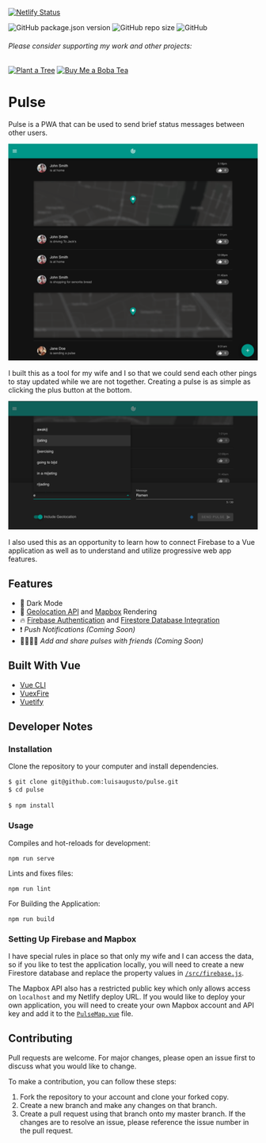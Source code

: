 [![Netlify Status](https://api.netlify.com/api/v1/badges/58958509-2b96-49a1-b4df-3cc901e095fd/deploy-status)](https://app.netlify.com/sites/luis-pulse/deploys)

![GitHub package.json version](https://img.shields.io/github/package-json/v/luisaugusto/pulse)
![GitHub repo size](https://img.shields.io/github/repo-size/luisaugusto/pulse)
![GitHub](https://img.shields.io/github/license/luisaugusto/pulse) 

###### Please consider supporting my work and other projects:

[![Plant a Tree](https://img.shields.io/badge/Plant%20a%20Tree-%F0%9F%8C%B3-green)](https://offset.earth/luisaugusto)
[![Buy Me a Boba Tea](https://img.shields.io/badge/Buy%20Me%20a%20Boba%20Tea-🥤-yellow)](https://www.buymeacoffee.com/luiscodes)

# Pulse

Pulse is a PWA that can be used to send brief status messages between other users.

![](screenshots/screenshot_home.png)

I built this as a tool for my wife and I so that we could send each other pings to stay updated while we are not together. Creating a pulse is as simple as clicking the plus button at the bottom.

![](screenshots/screenshot_add.png)

I also used this as an opportunity to learn how to connect Firebase to a Vue application as well as to understand and utilize progressive web app features.

## Features

- 🌙 Dark Mode
- 📍 [Geolocation API](https://developer.mozilla.org/en-US/docs/Web/API/Geolocation_API) and [Mapbox](https://www.mapbox.com/) Rendering
- 🔥 [Firebase Authentication](https://firebase.google.com/products/auth/) and [Firestore Database Integration](https://cloud.google.com/firestore/)
- ❗️ *Push Notifications (Coming Soon)*
- 👨‍👩‍👧‍👦 *Add and share pulses with friends (Coming Soon)*

## Built With Vue

- [Vue CLI](https://cli.vuejs.org/)
- [VuexFire](https://vuefire.vuejs.org/vuexfire/)
- [Vuetify](https://vuetifyjs.com/en/)

## Developer Notes

### Installation

Clone the repository to your computer and install dependencies.

```
$ git clone git@github.com:luisaugusto/pulse.git
$ cd pulse

$ npm install
```

### Usage

Compiles and hot-reloads for development:

```
npm run serve
```

Lints and fixes files:

```
npm run lint
```

For Building the Application:

```
npm run build
```

### Setting Up Firebase and Mapbox

I have special rules in place so that only my wife and I can access the data, so if you like to test the application locally, you will need to create a new Firestore database and replace the property values in [`/src/firebase.js`](/src/firebase.js).

The Mapbox API also has a restricted public key which only allows access on `localhost` and my Netlify deploy URL. If you would like to deploy your own application, you will need to create your own Mapbox account and API key and add it to the [`PulseMap.vue`](/src/components/PulseMap.vue#L75) file.

## Contributing

Pull requests are welcome. For major changes, please open an issue first to discuss what you would like to change.

To make a contribution, you can follow these steps:

1. Fork the repository to your account and clone your forked copy.
2. Create a new branch and make any changes on that branch.
3. Create a pull request using that branch onto my master branch. If the changes are to resolve an issue, please reference the issue number in the pull request.

